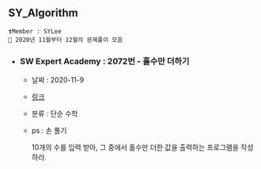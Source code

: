 ## SY_Algorithm
```
❣️Member : SYLee
🐋 2020년 11월부터 12월의 문제풀이 모음
```

- ### SW Expert Academy : 2072번 - 홀수만 더하기
    - 날짜 : 2020-11-9
    - [링크](https://swexpertacademy.com/main/code/problem/problemDetail.do?contestProbId=AV5QSEhaA5sDFAUq&categoryId=AV5QSEhaA5sDFAUq&categoryType=CODE)
    - 분류 : 단순 수학
    - ps : 손 풀기

        10개의 수를 입력 받아, 그 중에서 홀수만 더한 값을 출력하는 프로그램을 작성하라.
